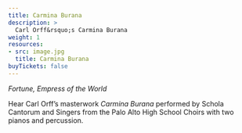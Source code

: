 ```yaml
---
title: Carmina Burana
description: >
  Carl Orff&rsquo;s Carmina Burana
weight: 1
resources:
- src: image.jpg
  title: Carmina Burana
buyTickets: false
---
```

_Fortune, Empress of the World_

Hear Carl Orff&rsquo;s masterwork _Carmina Burana_ performed by Schola Cantorum and Singers from the Palo Alto High School Choirs with two pianos and percussion.

